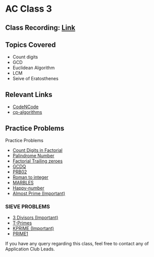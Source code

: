 # AC Class 3

## Class Recording: [Link](https://drive.google.com/file/d/1YknhXaDXqB_UJemQO5uVF1bAyBmuVIJZ/view?usp=sharing)

## Topics Covered

- Count digits 
- GCD 
- Euclidean Algorithm
- LCM
- Seive of Eratosthenes

## Relevant Links

- [CodeNCode]()
- [cp-algorithms]()

## Practice Problems
Practice Problems

- [Count Digits in Factorial](https://www.geeksforgeeks.org/count-digits-factorial-set-1/)
- [Palindrome Number](https://leetcode.com/problems/palindrome-number/)
- [Factorial Trailing zeroes](https://leetcode.com/problems/factorial-trailing-zeroes/)
- [GCDQ](https://www.codechef.com/problems/GCDQ)
- [PRB02](https://www.codechef.com/problems/PRB01)
- [Roman to integer](https://leetcode.com/problems/roman-to-integer/)
- [MARBLES](https://www.spoj.com/problems/MARBLES/)
- [Happy-number](https://leetcode.com/problems/happy-number/)
- [Almost Prime (Important)](https://codeforces.com/problemset/problem/26/A)

### SIEVE PROBLEMS
- [3 Divisors (Important)](https://practice.geeksforgeeks.org/problems/3-divisors3942/1)
- [T-Primes](https://codeforces.com/problemset/problem/230/B)
- [KPRIME (Important)](https://www.codechef.com/problems/KPRIME)
- [PRIME1](https://www.spoj.com/problems/PRIME1/)

If you have any query regarding this class, feel free to contact any of Application Club Leads.